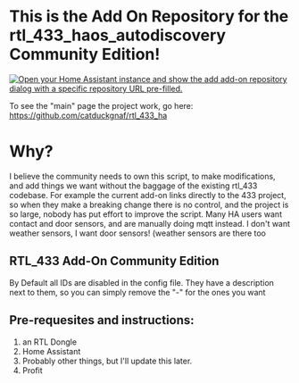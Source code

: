 














# This is the Add On Repository for the rtl_433_haos_autodiscovery Community Edition!



[![Open your Home Assistant instance and show the add add-on repository dialog with a specific repository URL pre-filled.](https://my.home-assistant.io/badges/supervisor_add_addon_repository.svg)](https://my.home-assistant.io/redirect/supervisor_add_addon_repository/?repository_url=https://github.com/catduckgnaf/rtl_433_haos_addon/)

To see the "main" page the project work, go here: https://github.com/catduckgnaf/rtl_433_ha




# Why?

I believe the community needs to own this script, to make modifications, and add things we want without the baggage of the existing rtl_433 codebase. For example the current add-on links directly to the 433 project, so when they make a breaking change there is no control, and the project is so large, nobody has put effort to improve the script. Many HA users want contact and door sensors, and are manually doing mqtt instead. I don't want weather sensors, I want door sensors! (weather sensors are there too

## RTL_433 Add-On Community Edition

By Default all IDs are disabled in the config file. They have a description next to them, so you can simply remove the "-" for the ones you want


## Pre-requesites and instructions:

1. an RTL Dongle
2. Home Assistant
3. Probably other things, but I'll update this later.
4. Profit




[aarch64-shield]: https://img.shields.io/badge/aarch64-yes-green.svg
[amd64-shield]: https://img.shields.io/badge/amd64-yes-green.svg
[armhf-shield]: https://img.shields.io/badge/armhf-yes-green.svg
[armv7-shield]: https://img.shields.io/badge/armv7-yes-green.svg
[i386-shield]: https://img.shields.io/badge/i386-yes-green.svg
